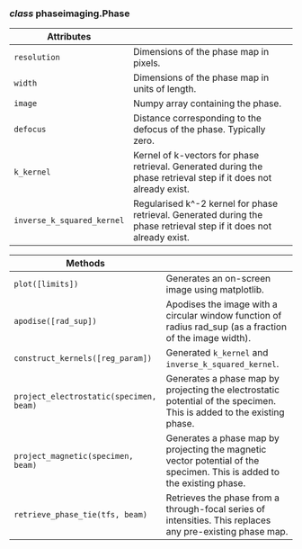### *class* phaseimaging.Phase

| Attributes |  |  
|---|---|
| `resolution` | Dimensions of the phase map in pixels. |
| `width` | Dimensions of the phase map in units of length. |
| `image` | Numpy array containing the phase. |
| `defocus` | Distance corresponding to the defocus of the phase. Typically zero. |
| `k_kernel` | Kernel of k-vectors for phase retrieval. Generated during the phase retrieval step if it does not already exist. |
| `inverse_k_squared_kernel` | Regularised k^-2 kernel for phase retrieval. Generated during the phase retrieval step if it does not already exist. |

| Methods |  |  
|---|---|
| `plot([limits])` | Generates an on-screen image using matplotlib. |
| `apodise([rad_sup])` | Apodises the image with a circular window function of radius rad_sup (as a fraction of the image width). |
| `construct_kernels([reg_param])` | Generated `k_kernel` and `inverse_k_squared_kernel`. |
| `project_electrostatic(specimen, beam)` | Generates a phase map by projecting the electrostatic potential of the specimen. This is added to the existing phase.|
| `project_magnetic(specimen, beam)` | Generates a phase map by projecting the magnetic vector potential of the specimen. This is added to the existing phase.|
| `retrieve_phase_tie(tfs, beam)` | Retrieves the phase from a through-focal series of intensities. This replaces any pre-existing phase map.|

  